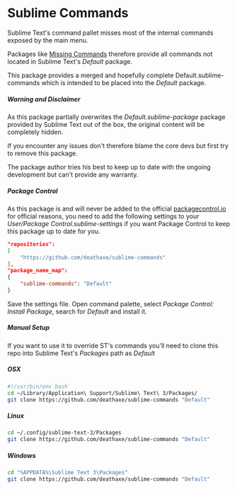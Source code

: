# Sublime Commands

Sublime Text's command pallet misses most of the internal commands exposed by the main menu.

Packages like [Missing Commands](https://github.com/fjl/Sublime-Missing-Palette-Commands) therefore provide all commands not located in Sublime Text's _Default_ package.

This package provides a merged and hopefully complete Default.sublime-commands which is intended to be placed into the _Default_ package.


##### Warning and Disclaimer

As this package partially overwrites the _Default.sublime-package_ package provided by Sublime Text out of the box, the original content will be completely hidden.

If you encounter any issues don't therefore blame the core devs but first try to remove this package.

The package author tries his best to keep up to date with the ongoing development but can't provide any warranty.


##### Package Control

As this package is and will never be added to the official [packagecontrol.io](https://packagecontrol.io/) for official reasons, you need to add the following settings to your _User/Package Control.sublime-settings_ if you want Package Control to keep this package up to date for you.

```json
"repositories":
[
    "https://github.com/deathaxe/sublime-commands"
],
"package_name_map":
{
    "sublime-commands": "Default"
}
```

Save the settings file.
Open command palette, select _Package Control: Install Package_, search for _Default_ and install it.

##### Manual Setup

If you want to use it to override ST's commands you'll need to clone this repo into Sublime Text's _Packages_ path as _Default_

##### OSX

```sh
#!/usr/bin/env bash
cd ~/Library/Application\ Support/Sublime\ Text\ 3/Packages/
git clone https://github.com/deathaxe/sublime-commands "Default"
```


##### Linux

```sh
cd ~/.config/sublime-text-3/Packages
git clone https://github.com/deathaxe/sublime-commands "Default"
```


##### Windows

```sh
cd "%APPDATA%\Sublime Text 3\Packages"
git clone https://github.com/deathaxe/sublime-commands "Default"
```
